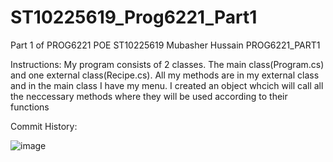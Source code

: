 # ST10225619_Prog6221_Part1
Part 1 of PROG6221 POE
ST10225619
Mubasher Hussain
PROG6221_PART1 


Instructions:
My program consists of 2 classes. The main class(Program.cs) and one external class(Recipe.cs).
All my methods are in my external class and in the main class I have my menu. I created an object whcich will call all the neccessary methods where they will be used according to their functions

Commit History:

 ![image](https://user-images.githubusercontent.com/102403687/234545731-347c907c-33e8-4feb-b966-a06600e68b84.png)

